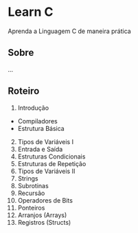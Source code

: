 # Learn C
Aprenda a Linguagem C de maneira prática

## Sobre
...

## Roteiro
1. Introdução
  - Compiladores
  - Estrutura Básica
2. Tipos de Variáveis I
3. Entrada e Saída
4. Estruturas Condicionais
5. Estruturas de Repetição
6. Tipos de Variáveis II
7. Strings
8. Subrotinas
9. Recursão
10. Operadores de Bits
11. Ponteiros
12. Arranjos (Arrays)
13. Registros (Structs)
